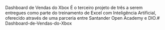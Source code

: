 Dashboard de Vendas do Xbox É o terceiro projeto de três a serem entregues como parte do treinamento de Excel com Inteligência Artificial, oferecido através de uma parceria entre Santander Open Academy e DIO.# Dashboard-de-Vendas-do-Xbox
